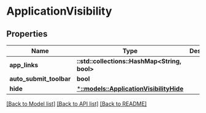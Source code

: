 # ApplicationVisibility

## Properties
Name | Type | Description | Notes
------------ | ------------- | ------------- | -------------
**app_links** | **::std::collections::HashMap<String, bool>** |  | [optional] 
**auto_submit_toolbar** | **bool** |  | [optional] 
**hide** | [***::models::ApplicationVisibilityHide**](ApplicationVisibilityHide.md) |  | [optional] 

[[Back to Model list]](../README.md#documentation-for-models) [[Back to API list]](../README.md#documentation-for-api-endpoints) [[Back to README]](../README.md)


